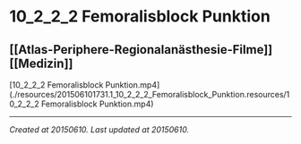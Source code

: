 # 10_2_2_2 Femoralisblock Punktion
 [[Atlas-Periphere-Regionalanästhesie-Filme]] [[Medizin]] 
---



[10\_2\_2\_2 Femoralisblock Punktion.mp4](./resources/201506101731.1_10_2_2_2_Femoralisblock_Punktion.resources/10_2_2_2 Femoralisblock Punktion.mp4)

---

_Created at 20150610._
_Last updated at 20150610._




